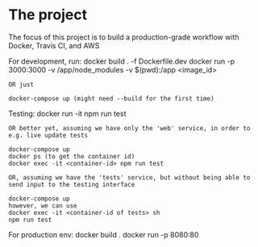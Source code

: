 # The project

The focus of this project is to build a production-grade workflow with Docker, Travis CI, and AWS

For development, run:
    docker build . -f Dockerfile.dev
    docker run -p 3000:3000 -v /app/node_modules -v $(pwd):/app <image_id>

    OR just
    
    docker-compose up (might need --build for the first time)

Testing:
    docker run -it <image-id> npm run test

    OR better yet, assuming we have only the 'web' service, in order to e.g. live update tests

    docker-compose up
    docker ps (to get the container id)
    docker exec -it <container-id> npm run test

    OR, assuming we have the 'tests' service, but without being able to
    send input to the testing interface

    docker-compose up
    however, we can use
    docker exec -it <container-id of tests> sh
    npm run test

For production env:
    docker build .
    docker run -p 8080:80 <image-id>